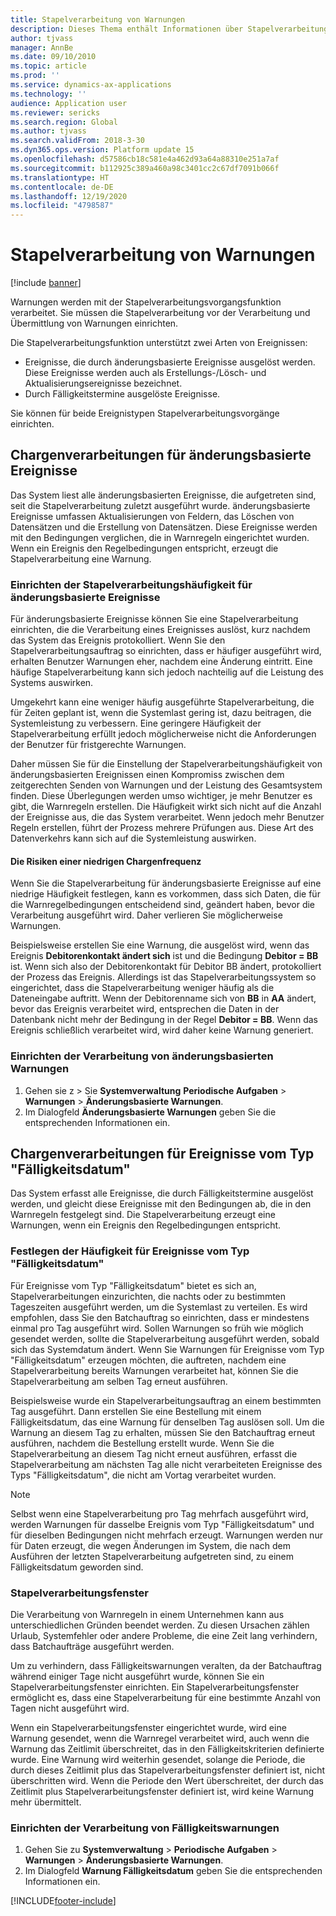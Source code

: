 ```yaml
---
title: Stapelverarbeitung von Warnungen
description: Dieses Thema enthält Informationen über Stapelverarbeitungsvorgänge von Warnungen.
author: tjvass
manager: AnnBe
ms.date: 09/10/2010
ms.topic: article
ms.prod: ''
ms.service: dynamics-ax-applications
ms.technology: ''
audience: Application user
ms.reviewer: sericks
ms.search.region: Global
ms.author: tjvass
ms.search.validFrom: 2018-3-30
ms.dyn365.ops.version: Platform update 15
ms.openlocfilehash: d57586cb18c581e4a462d93a64a88310e251a7af
ms.sourcegitcommit: b112925c389a460a98c3401cc2c67df7091b066f
ms.translationtype: HT
ms.contentlocale: de-DE
ms.lasthandoff: 12/19/2020
ms.locfileid: "4798587"
---
```

# <a name="batch-processing-of-alerts"></a>Stapelverarbeitung von Warnungen

[!include [banner](../includes/banner.md)]

Warnungen werden mit der Stapelverarbeitungsvorgangsfunktion verarbeitet. Sie müssen die Stapelverarbeitung vor der Verarbeitung und Übermittlung von Warnungen einrichten.

Die Stapelverarbeitungsfunktion unterstützt zwei Arten von Ereignissen:

- Ereignisse, die durch änderungsbasierte Ereignisse ausgelöst werden. Diese Ereignisse werden auch als Erstellungs-/Lösch- und Aktualisierungsereignisse bezeichnet.
- Durch Fälligkeitstermine ausgelöste Ereignisse.

Sie können für beide Ereignistypen Stapelverarbeitungsvorgänge einrichten.

## <a name="batch-processing-for-change-based-events"></a>Chargenverarbeitungen für änderungsbasierte Ereignisse

Das System liest alle änderungsbasierten Ereignisse, die aufgetreten sind, seit die Stapelverarbeitung zuletzt ausgeführt wurde. änderungsbasierte Ereignisse umfassen Aktualisierungen von Feldern, das Löschen von Datensätzen und die Erstellung von Datensätzen. Diese Ereignisse werden mit den Bedingungen verglichen, die in Warnregeln eingerichtet wurden. Wenn ein Ereignis den Regelbedingungen entspricht, erzeugt die Stapelverarbeitung eine Warnung.

### <a name="frequency-for-change-based-events"></a>Einrichten der Stapelverarbeitungshäufigkeit für änderungsbasierte Ereignisse

Für änderungsbasierte Ereignisse können Sie eine Stapelverarbeitung einrichten, die die Verarbeitung eines Ereignisses auslöst, kurz nachdem das System das Ereignis protokolliert. Wenn Sie den Stapelverarbeitungsauftrag so einrichten, dass er häufiger ausgeführt wird, erhalten Benutzer Warnungen eher, nachdem eine Änderung eintritt. Eine häufige Stapelverarbeitung kann sich jedoch nachteilig auf die Leistung des Systems auswirken.

Umgekehrt kann eine weniger häufig ausgeführte Stapelverarbeitung, die für Zeiten geplant ist, wenn die Systemlast gering ist, dazu beitragen, die Systemleistung zu verbessern. Eine geringere Häufigkeit der Stapelverarbeitung erfüllt jedoch möglicherweise nicht die Anforderungen der Benutzer für fristgerechte Warnungen.

Daher müssen Sie für die Einstellung der Stapelverarbeitungshäufigkeit von änderungsbasierten Ereignissen einen Kompromiss zwischen dem zeitgerechten Senden von Warnungen und der Leistung des Gesamtsystem finden. Diese Überlegungen werden umso wichtiger, je mehr Benutzer es gibt, die Warnregeln erstellen. Die Häufigkeit wirkt sich nicht auf die Anzahl der Ereignisse aus, die das System verarbeitet. Wenn jedoch mehr Benutzer Regeln erstellen, führt der Prozess mehrere Prüfungen aus. Diese Art des Datenverkehrs kann sich auf die Systemleistung auswirken.

#### <a name="the-risks-of-low-batch-frequency"></a>Die Risiken einer niedrigen Chargenfrequenz

Wenn Sie die Stapelverarbeitung für änderungsbasierte Ereignisse auf eine niedrige Häufigkeit festlegen, kann es vorkommen, dass sich Daten, die für die Warnregelbedingungen entscheidend sind, geändert haben, bevor die Verarbeitung ausgeführt wird. Daher verlieren Sie möglicherweise Warnungen.

Beispielsweise erstellen Sie eine Warnung, die ausgelöst wird, wenn das Ereignis **Debitorenkontakt ändert sich** ist und die Bedingung **Debitor = BB** ist. Wenn sich also der Debitorenkontakt für Debitor BB ändert, protokolliert der Prozess das Ereignis. Allerdings ist das Stapelverarbeitungssystem so eingerichtet, dass die Stapelverarbeitung weniger häufig als die Dateneingabe auftritt. Wenn der Debitorenname sich von **BB** in **AA** ändert, bevor das Ereignis verarbeitet wird, entsprechen die Daten in der Datenbank nicht mehr der Bedingung in der Regel **Debitor = BB**. Wenn das Ereignis schließlich verarbeitet wird, wird daher keine Warnung generiert.

### <a name="set-up-processing-for-change-based-alerts"></a>Einrichten der Verarbeitung von änderungsbasierten Warnungen

1. Gehen sie z &gt; Sie **Systemverwaltung** **Periodische Aufgaben** &gt; **Warnungen** &gt; **Änderungsbasierte Warnungen**.
2. Im Dialogfeld **Änderungsbasierte Warnungen** geben Sie die entsprechenden Informationen ein.

## <a name="batch-processing-for-due-date-events"></a>Chargenverarbeitungen für Ereignisse vom Typ "Fälligkeitsdatum"

Das System erfasst alle Ereignisse, die durch Fälligkeitstermine ausgelöst werden, und gleicht diese Ereignisse mit den Bedingungen ab, die in den Warnregeln festgelegt sind. Die Stapelverarbeitung erzeugt eine Warnungen, wenn ein Ereignis den Regelbedingungen entspricht.

### <a name="frequency-for-due-date-events"></a>Festlegen der Häufigkeit für Ereignisse vom Typ "Fälligkeitsdatum"

Für Ereignisse vom Typ "Fälligkeitsdatum" bietet es sich an, Stapelverarbeitungen einzurichten, die nachts oder zu bestimmten Tageszeiten ausgeführt werden, um die Systemlast zu verteilen. Es wird empfohlen, dass Sie den Batchauftrag so einrichten, dass er mindestens einmal pro Tag ausgeführt wird. Sollen Warnungen so früh wie möglich gesendet werden, sollte die Stapelverarbeitung ausgeführt werden, sobald sich das Systemdatum ändert. Wenn Sie Warnungen für Ereignisse vom Typ "Fälligkeitsdatum" erzeugen möchten, die auftreten, nachdem eine Stapelverarbeitung bereits Warnungen verarbeitet hat, können Sie die Stapelverarbeitung am selben Tag erneut ausführen.

Beispielsweise wurde ein Stapelverarbeitungsauftrag an einem bestimmten Tag ausgeführt. Dann erstellen Sie eine Bestellung mit einem Fälligkeitsdatum, das eine Warnung für denselben Tag auslösen soll. Um die Warnung an diesem Tag zu erhalten, müssen Sie den Batchauftrag erneut ausführen, nachdem die Bestellung erstellt wurde. Wenn Sie die Stapelverarbeitung an diesem Tag nicht erneut ausführen, erfasst die Stapelverarbeitung am nächsten Tag alle nicht verarbeiteten Ereignisse des Typs "Fälligkeitsdatum", die nicht am Vortag verarbeitet wurden.

> [!NOTE]
> Selbst wenn eine Stapelverarbeitung pro Tag mehrfach ausgeführt wird, werden Warnungen für dasselbe Ereignis vom Typ "Fälligkeitsdatum" und für dieselben Bedingungen nicht mehrfach erzeugt. Warnungen werden nur für Daten erzeugt, die wegen Änderungen im System, die nach dem Ausführen der letzten Stapelverarbeitung aufgetreten sind, zu einem Fälligkeitsdatum geworden sind.

### <a name="batch-processing-window"></a>Stapelverarbeitungsfenster

Die Verarbeitung von Warnregeln in einem Unternehmen kann aus unterschiedlichen Gründen beendet werden. Zu diesen Ursachen zählen Urlaub, Systemfehler oder andere Probleme, die eine Zeit lang verhindern, dass Batchaufträge ausgeführt werden.

Um zu verhindern, dass Fälligkeitswarnungen veralten, da der Batchauftrag während einiger Tage nicht ausgeführt wurde, können Sie ein Stapelverarbeitungsfenster einrichten. Ein Stapelverarbeitungsfenster ermöglicht es, dass eine Stapelverarbeitung für eine bestimmte Anzahl von Tagen nicht ausgeführt wird.

Wenn ein Stapelverarbeitungsfenster eingerichtet wurde, wird eine Warnung gesendet, wenn die Warnregel verarbeitet wird, auch wenn die Warnung das Zeitlimit überschreitet, das in den Fälligkeitskriterien definierte wurde. Eine Warnung wird weiterhin gesendet, solange die Periode, die durch dieses Zeitlimit plus das Stapelverarbeitungsfenster definiert ist, nicht überschritten wird. Wenn die Periode den Wert überschreitet, der durch das Zeitlimit plus Stapelverarbeitungsfenster definiert ist, wird keine Warnung mehr übermittelt.

### <a name="set-up-processing-for-due-date-alerts"></a>Einrichten der Verarbeitung von Fälligkeitswarnungen

1. Gehen Sie zu **Systemverwaltung** &gt; **Periodische Aufgaben** &gt; **Warnungen** &gt; **Änderungsbasierte Warnungen**.
2. Im Dialogfeld **Warnung Fälligkeitsdatum** geben Sie die entsprechenden Informationen ein.


[!INCLUDE[footer-include](../../../includes/footer-banner.md)]